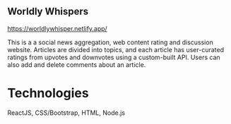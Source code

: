 ## Worldly Whispers

https://worldlywhisper.netlify.app/

This is a a social news aggregation, web content rating and discussion website. Articles are divided into topics, and each article has user-curated ratings from upvotes and downvotes using a custom-built API. Users can also add and delete comments about an article.

# Technologies

ReactJS,
CSS/Bootstrap,
HTML,
Node.js
